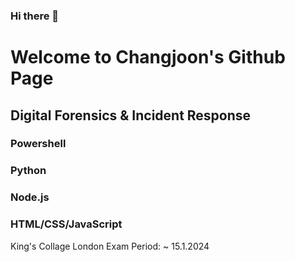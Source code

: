 ### Hi there 👋

# Welcome to Changjoon's Github Page

## Digital Forensics & Incident Response

### Powershell
### Python
### Node.js
### HTML/CSS/JavaScript

King's Collage London Exam Period: ~ 15.1.2024
